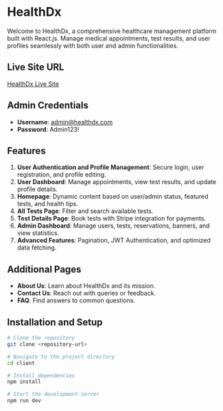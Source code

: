 # HealthDx

Welcome to HealthDx, a comprehensive healthcare management platform built with React.js. Manage medical appointments, test results, and user profiles seamlessly with both user and admin functionalities.

## Live Site URL

[HealthDx Live Site](https://assignment12.tajbirideas.com/)

## Admin Credentials

- **Username**: admin@healthdx.com
- **Password**: Admin123!

## Features

1. **User Authentication and Profile Management**: Secure login, user registration, and profile editing.
2. **User Dashboard**: Manage appointments, view test results, and update profile details.
3. **Homepage**: Dynamic content based on user/admin status, featured tests, and health tips.
4. **All Tests Page**: Filter and search available tests.
5. **Test Details Page**: Book tests with Stripe integration for payments.
6. **Admin Dashboard**: Manage users, tests, reservations, banners, and view statistics.
7. **Advanced Features**: Pagination, JWT Authentication, and optimized data fetching.

## Additional Pages

- **About Us**: Learn about HealthDx and its mission.
- **Contact Us**: Reach out with queries or feedback.
- **FAQ**: Find answers to common questions.

## Installation and Setup

```bash
# Clone the repository
git clone <repository-url>

# Navigate to the project directory
cd client

# Install dependencies
npm install

# Start the development server
npm run dev

